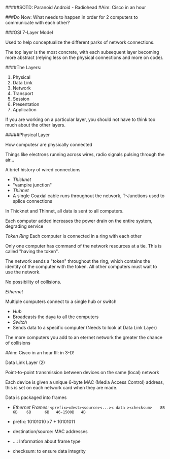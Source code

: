 #####SOTD: Paranoid Android - Radiohead
#Aim: Cisco in an hour

###Do Now: What needs to happen in order for 2 computers to communicate with each other?

###OSI 7-Layer Model

Used to help conceptualize the different parks of network connections.

The top layer is the most concrete, with each subsequent layer becoming more abstract (relying less on the physical connections and more on code).

####The Layers:
 1. Physical
 2. Data Link
 3. Network
 4. Transport
 5. Session
 6. Presentation
 7. Application
 
If you are working on a particular layer, you should not have to think too much about the other layers.

#####Physical Layer

How computesr are physically connected

Things like electrons running across wires, radio signals pulsing through the air...

A brief history of wired connections

- _Thicknet_
 - "vampire junction"
- _Thinnet_
 - A single Coaxial cable runs throughout the network, T-Junctions used to splice connections
 
 In Thicknet and Thinnet, all data is sent to all computers.
 
 Each computer added increases the power drain on the entire system, degrading service

_Token Ring_
Each computer is connected in a ring with each other

Only one computer has command of the network resources at a tie. This is called "having the token".

The network sends a "token" throughout the ring, which contains the identity of the computer with the token. All other computers must wait to use the network.

No possibility of collisions.

_Ethernet_

Multiple computers connect to a single hub or switch

- *Hub*
 - Broadcasts the daya to all the computers
- *Switch*
 - Sends data to a specific computer (Needs to look at Data Link Layer)
 
 The more computers you add to an eternet network the greater the chance of collisions
 
#Aim: Cisco in an hour III: in 3-D!

Data Link Layer (2)

Point-to-point transmission between devices on the same (local) network

Each device is given a unique 6-byte MAC (Media Access Control) address, this is set on each network card when they are made.

Data is packaged into frames

- _Ethernet Frames:_
`<prefix><dest><source><...>< data ><checksum>`
`    8B    6B    6B      6B   46-1500B   4B `

 - prefix: 10101010 x7 + 10101011
 - destination/source: MAC addresses 
 - ...: Information about frame type
 - checksum: to ensure data integrity
 
